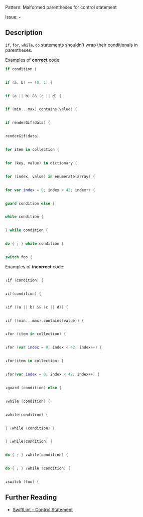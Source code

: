 Pattern: Malformed parentheses for control statement

Issue: -

## Description

`if`, `for`, `while`, `do` statements shouldn't wrap their conditionals in parentheses.

Examples of **correct** code:
```swift
if condition {


if (a, b) == (0, 1) {


if (a || b) && (c || d) {


if (min...max).contains(value) {


if renderGif(data) {


renderGif(data)


for item in collection {


for (key, value) in dictionary {


for (index, value) in enumerate(array) {


for var index = 0; index < 42; index++ {


guard condition else {


while condition {


} while condition {


do { ; } while condition {


switch foo {

```
Examples of **incorrect** code:
```swift

↓if (condition) {


↓if(condition) {


↓if ((a || b) && (c || d)) {


↓if ((min...max).contains(value)) {


↓for (item in collection) {


↓for (var index = 0; index < 42; index++) {


↓for(item in collection) {


↓for(var index = 0; index < 42; index++) {


↓guard (condition) else {


↓while (condition) {


↓while(condition) {


} ↓while (condition) {


} ↓while(condition) {


do { ; } ↓while(condition) {


do { ; } ↓while (condition) {


↓switch (foo) {

```

## Further Reading

* [SwiftLint - Control Statement](https://github.com/realm/SwiftLint/blob/master/Rules.md#control-statement)